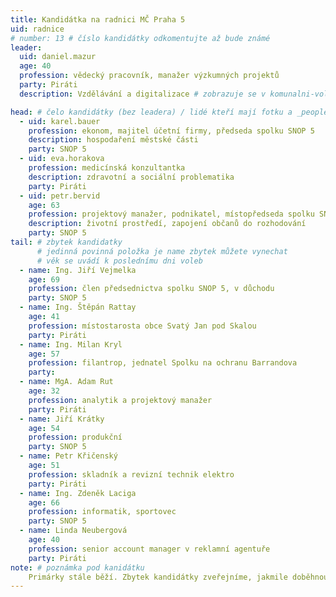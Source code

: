 ```yaml
---
title: Kandidátka na radnici MČ Praha 5
uid: radnice
# number: 13 # číslo kandidátky odkomentujte až bude známé
leader:
  uid: daniel.mazur
  age: 40
  profession: vědecký pracovník, manažer výzkumných projektů
  party: Piráti
  description: Vzdělávání a digitalizace # zobrazuje se v komunalni-volby

head: # čelo kandidátky (bez leadera) / lidé kteří mají fotku a _people/jmeno.md
  - uid: karel.bauer
    profession: ekonom, majitel účetní firmy, předseda spolku SNOP 5
    description: hospodaření městské části
    party: SNOP 5
  - uid: eva.horakova
    profession: medicínská konzultantka
    description: zdravotní a sociální problematika
    party: Piráti
  - uid: petr.bervid
    age: 63
    profession: projektový manažer, podnikatel, místopředseda spolku SNOP 5
    description: životní prostředí, zapojení občanů do rozhodování
    party: SNOP 5
tail: # zbytek kandidatky
      # jedinná povinná položka je name zbytek můžete vynechat
      # věk se uvádí k poslednímu dni voleb
  - name: Ing. Jiří Vejmelka
    age: 69
    profession: člen předsednictva spolku SNOP 5, v důchodu
    party: SNOP 5
  - name: Ing. Štěpán Rattay
    age: 41
    profession: místostarosta obce Svatý Jan pod Skalou
    party: Piráti
  - name: Ing. Milan Kryl
    age: 57
    profession: filantrop, jednatel Spolku na ochranu Barrandova
    party:
  - name: MgA. Adam Rut
    age: 32
    profession: analytik a projektový manažer
    party: Piráti
  - name: Jiří Krátky
    age: 54
    profession: produkční
    party: SNOP 5
  - name: Petr Křičenský
    age: 51
    profession: skladník a revizní technik elektro
    party: Piráti
  - name: Ing. Zdeněk Laciga
    age: 66
    profession: informatik, sportovec
    party: SNOP 5
  - name: Linda Neubergová
    age: 40
    profession: senior account manager v reklamní agentuře
    party: Piráti 
note: # poznámka pod kanidátku
    Primárky stále běží. Zbytek kandidátky zveřejníme, jakmile doběhnou.
---
```

